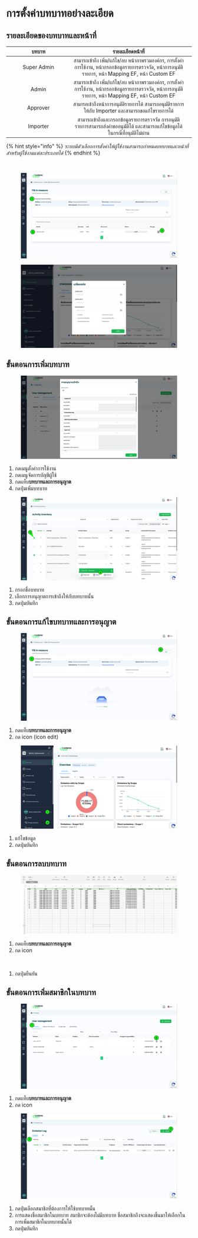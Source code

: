 # การตั้งค่าบทบาทอย่างละเอียด

## รายละเอียดของบทบาทและหน้าที่

<table><thead><tr><th width="161" align="center">บทบาท</th><th align="center">รายละเอียดหน้าที่</th><th data-hidden></th></tr></thead><tbody><tr><td align="center">Super Admin</td><td align="center">สามารถเข้าถึง เพิ่ม/แก้ไข/ลบ หน้าภาพรวมองค์กร, การตั้งค่าการใช้งาน, หน้ากรอกข้อมูลรายการตรวจวัด, หน้าการอนุมัติรายการ, หน้า Mapping EF, หน้า Custom EF</td><td></td></tr><tr><td align="center">Admin</td><td align="center">สามารถเข้าถึง เพิ่ม/แก้ไข/ลบ หน้าภาพรวมองค์กร, การตั้งค่าการใช้งาน, หน้ากรอกข้อมูลรายการตรวจวัด, หน้าการอนุมัติรายการ, หน้า Mapping EF, หน้า Custom EF</td><td></td></tr><tr><td align="center">Approver</td><td align="center">สามารถเข้าถึงหน้าการอนุมัติรายการได้ สามารถอนุมัติรายการให้กับ Importer และสามารถขอแก้ไขรายการได้</td><td></td></tr><tr><td align="center">Importer</td><td align="center">สามารถเข้าถึงและกรอกข้อมูลรายการตรวจวัด การอนุมัติรายการสามารถส่งคำขออนุมัติได้ และสามารถแก้ไขข้อมูลได้ในกรณี่ที่อนุมัติไม่ผ่าน</td><td></td></tr></tbody></table>

{% hint style="info" %}
_ระบบมีตัวเลือกการตั้งค่าให้ผู้ใช้งานสามารถกำหนดบทบาทและหน้าที่สำหรับผู้ใช้งานแต่ละประเภทได้_
{% endhint %}

<figure><img src="../../../.gitbook/assets/image (13) (1) (1) (1) (1).png" alt=""><figcaption></figcaption></figure>

<figure><img src="../../../.gitbook/assets/image (37).png" alt=""><figcaption></figcaption></figure>

<figure><img src="../../../.gitbook/assets/image (88).png" alt=""><figcaption></figcaption></figure>

##

## **ขั้นตอนการเพิ่มบทบาท**

<figure><img src="../../../.gitbook/assets/image (3) (1) (1) (1) (1).png" alt=""><figcaption></figcaption></figure>

1. กดเมนูตั้งค่าการใช้งาน
2. กดเมนูจัดการบัญชีผู้ใช้
3. กดแท็บ**บทบาทและการอนุญาต**
4. กดปุ่มเพิ่มบทบาท



<figure><img src="../../../.gitbook/assets/image (7) (1) (1) (1).png" alt=""><figcaption></figcaption></figure>

1. กรอกชื่อบทบาท
2. เลือกการอนุญาตการเข้าถึงให้กับบทบาทนั้น
3. กดปุ่มบันทึก



## **ขั้นตอนการแก้ไขบทบาทและการอนุญาต**

<figure><img src="../../../.gitbook/assets/image (1) (1) (1) (1) (1) (1) (1) (1) (1) (1).png" alt=""><figcaption></figcaption></figure>

1. กดแท็บ**บทบาทและการอนุญาต**
2. กด icon (icon edit)



<figure><img src="../../../.gitbook/assets/image (9) (1) (1) (1).png" alt=""><figcaption></figcaption></figure>

1. แก้ไขข้อมูล
2. กดปุ่มบันทึก



## **ขั้นตอนการลบบทบาท**

<figure><img src="../../../.gitbook/assets/image (2) (1) (1) (1) (1) (1) (1).png" alt=""><figcaption></figcaption></figure>

1. กดแท็บ**บทบาทและการอนุญาต**
2. กด icon



<figure><img src="../../../.gitbook/assets/image (12) (1) (1) (1).png" alt=""><figcaption></figcaption></figure>

1. กดปุ่มยืนยัน



## **ขั้นตอนการเพิ่มสมาชิกในบทบาท**

<figure><img src="../../../.gitbook/assets/image (3) (1) (1) (1) (1) (1).png" alt=""><figcaption></figcaption></figure>

1. กดแท็บ**บทบาทและการอนุญาต**
2. กด icon



<figure><img src="../../../.gitbook/assets/image (28).png" alt=""><figcaption></figcaption></figure>

1. กดปุ่มเลือกสมาชิกที่ต้องการให้ใช้บทบาทนั้น
2. การแสดงชื่อสมาชิกในบทบาท สมาชิกจะต้องไม่มีบทบาท ชื่อสมาชิกถึงจะแสดงขึ้นมาให้เลือกในการเพิ่มสมาชิกในบทบาทนั้นได้
3. กดปุ่มบันทึก
